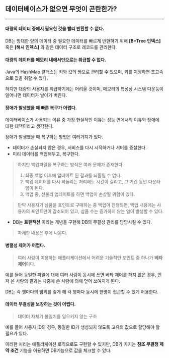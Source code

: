 ## 데이터베이스가 없으면 무엇이 곤란한가?

---

#### 대량의 데이터 중에서 필요한 것을 빨리 반환할 수 없다.

DB는 방대한 양의 데이터 중 필요한 데이터를 빠르게 반한하기 위해 **[B+Tree 인덱스]** 혹은 **[해시 인덱스]** 와 같은 데이터 구조로 레코드를 관리한다.


#### 대량의 데이터를 메모리 내에서만으로는 취급할 수 없다.

Java의 HashMap 클래스는 키와 값의 쌍으로 관리할 수 있으며, 키를 지정하면 초고속으로 값을 취할 수 있다.

하지만 대량의 사용자를 취급하기에는 어려울 것이며, 메모리의 특성상 시스템 다운등이 일어나면 데이터가 날아가 버린다.

#### 장애가 발생했을 때 빠른 복구가 어렵다.

데이터베이스가 사용되는 이유 중 가장 현실적인 이유는 성능 면에서의 이유와 장애에 대한 대책이라고 생각한다.

장애가 발생했을 때 복구하는 방법은 여러가지가 있다.
* 데이터가 손실되지 않은 경우, 서비스를 다시 시작하거나 서버를 증설한다.
* 미리 데이터를 백업해두고, 복구한다.
> 하지만 백업파일을 복구하는 방식은 여러 문제가 존재한다.
> 1. 최종 백업 이후에 업데이트 된 결과를 되돌릴 수 없다.
> 2. 백업 데이터를 다시 되돌리는 처리에도 시간이 걸리고, 그 기간 동안 다운타임이 된다.
> 3. 백업 중, 섣불리 업데이트를 하면 백업이 손상될 위험이 있다.

>만약 사용자가 삼품을 포인트로 구매하는 중 백업이 진행되면, 백업 내용에는 사용자의 포인트만이 감소되어 있고, 삼품 수는 증가하지 않는 일이 발생할 수 있다.

* DB는 **트랜잭션** 이라는 개념을 구현해 DB의 무결성 관리를 담당시킬 수 있다.
> 자세한 내용은 후에 나온다.

#### 병렬성 제어가 어렵다.

>여러 사람이 이용하는 애플리케이션에서 어려운 기술적인 포인트 중 하나가 **베타제어**이다.

예를 들어 동일한 파일에 대해 여러 사람이 동시에 쓰면 베타 제어를 하지 않은 경우, 먼저 쓴 사람의 결과는 나중에 쓴 사람에 의해 덮어 쓰여지게 된다.

DB는 각 행마다의 범위를 갖게 해 각 행마다 동시에 한명이 접근할 수 있게 허용한다.

#### 데이터 무결성을 보장하는 것이 어렵다.

>데이터 자체가 불일치를 일으키지 않는 구조

예를 들어 사용자 ID의 경우, 동일한 ID가 생성되지 않도록 고유의 값으로 할당해야 할 필요가 있다.

이러한 처리는 애플리케이션 로직으로도 구현할 수 있지만, DB가 가지는 **참조 무결정 제약 조건** 기능을 이용하면 DB기능으로 값을 체크할 수 있다.
